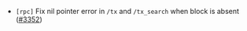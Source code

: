 - `[rpc]` Fix nil pointer error in `/tx` and `/tx_search` when block is
  absent ([\#3352](https://github.com/depinnetwork/por-consensus/issues/3352))
